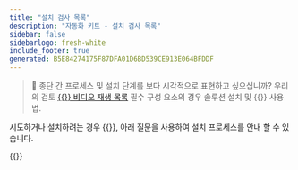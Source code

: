 ```yaml
---
title: "설치 검사 목록"
description: "자동화 키트 - 설치 검사 목록"
sidebar: false
sidebarlogo: fresh-white
include_footer: true
generated: B5E84274175F87DFA01D6BD539CE913E064BFDDF
---
```


> 🎥 종단 간 프로세스 및 설치 단계를 보다 시각적으로 표현하고 싶으십니까? 우리의 검토 <a href='https://www.youtube.com/playlist?list=PLi9EhCY4z99VlRg4j7D1Or6XfXbUcEWZy' target='_blank'>{{<product-name>}} 비디오 재생 목록</a> 필수 구성 요소의 경우 솔루션 설치 및 {{<product-name>}} 사용법.

시도하거나 설치하려는 경우 {{<product-name>}}, 아래 질문을 사용하여 설치 프로세스를 안내 할 수 있습니다.

{{<questions name="/content/ko/get-started/install-checklist.json" completed="설치 체크리스트를 작성해 주셔서 감사합니다." showNavigationButtons="false" locale="ko">}}
